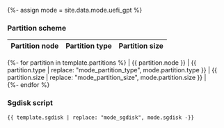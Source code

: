 {%- assign mode = site.data.mode.uefi_gpt %}

### Partition scheme

| Partition node       | Partition type       | Partition size       |
| :------------------- | :------------------- | :------------------- |
{%- for partition in template.partitions %}
| {{ partition.node }} | {{ partition.type | replace: "mode_partition_type", mode.partition.type }} | {{ partition.size | replace: "mode_partition_size", mode.partition.size }} |      
{%- endfor %}

### Sgdisk script

```
{{ template.sgdisk | replace: "mode_sgdisk", mode.sgdisk -}}
```
